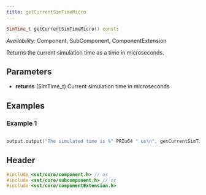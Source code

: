 ```yaml
---
title: getCurrentSimTimeMicro
---
```


```cpp
SimTime_t getCurrentSimTimeMicro() const;
```
*Availability:* Component, SubComponent, ComponentExtension

Returns the current simulation time as a time in microseconds. 

## Parameters
* **returns** (SimTime_t) Current simulation time in microseconds


## Examples

<!--- SOURCE_CODE: None --->
### Example 1
```cpp

output.output("The simulated time is %" PRIu64 " us\n", getCurrentSimTimeMicro());
```

## Header
```cpp
#include <sst/core/component.h> // or
#include <sst/core/subcomponent.h> // or
#include <sst/core/componentExtension.h>
```

